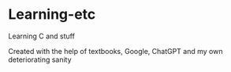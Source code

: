 # Learning-etc
Learning C and stuff

Created with the help of textbooks, Google, ChatGPT and my own deteriorating sanity
